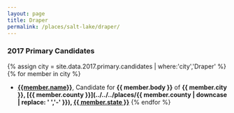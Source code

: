 ```yaml
---
layout: page
title: Draper
permalink: /places/salt-lake/draper/
---
```


### 2017 Primary Candidates
{% assign city = site.data.2017.primary.candidates | where:'city','Draper' %}
{% for member in city  %}
- <strong>[{{member.name}}](../../../people/{{member.id}})</strong>, Candidate for <strong>{{ member.body }}</strong> of <strong>{{ member.city }}, [{{ member.county }}](../../../places/{{ member.county | downcase | replace: ' ','-' }}), [{{ member.state }}](../../../places)</strong>
{% endfor %}
